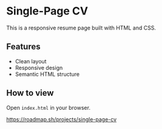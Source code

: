 # Single-Page CV

This is a responsive resume page built with HTML and CSS.

## Features
- Clean layout
- Responsive design
- Semantic HTML structure

## How to view
Open `index.html` in your browser.

https://roadmap.sh/projects/single-page-cv
